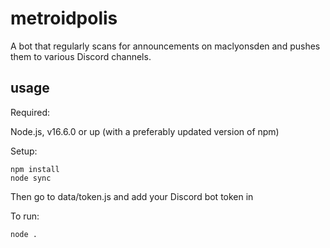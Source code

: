 # metroidpolis


A bot that regularly scans for announcements on maclyonsden and pushes them to various Discord channels.


## usage

Required: 

Node.js, v16.6.0 or up (with a preferably updated version of npm)


Setup: 
```
npm install
node sync
```
Then go to data/token.js and add your Discord bot token in


To run: 
```
node .
```